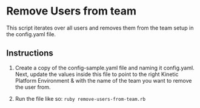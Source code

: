 # Remove Users from team
This script iterates over all users and removes them from the team setup in the config.yaml file.

## Instructions
1. Create a copy of the config-sample.yaml file and naming it config.yaml. Next, update the values inside this file to point to the right Kinetic Platform Environment & with the name of the team you want to remove the user from.

2. Run the file like so: `ruby remove-users-from-team.rb` 


